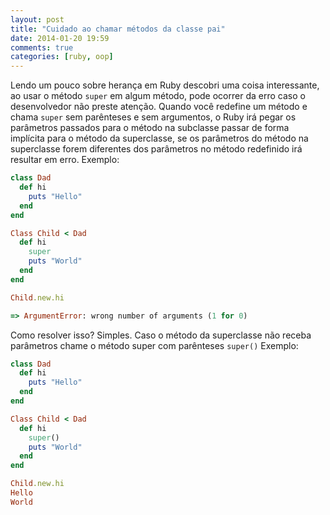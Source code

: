 ```yaml
---
layout: post
title: "Cuidado ao chamar métodos da classe pai"
date: 2014-01-20 19:59
comments: true
categories: [ruby, oop]
---
```

Lendo um pouco sobre herança em Ruby descobri uma coisa interessante, ao usar o método `super` em algum método, pode ocorrer da erro caso o desenvolvedor não preste atenção. Quando você redefine um método e chama `super` sem parênteses e sem argumentos, o Ruby irá pegar os parâmetros passados para o método na subclasse passar de forma implícita para o método da superclasse, se os parâmetros do método na superclasse forem diferentes dos parâmetros no método redefinido irá resultar em erro.
Exemplo:

```ruby
class Dad
  def hi
    puts "Hello"
  end
end

Class Child < Dad
  def hi
    super
    puts "World"
  end
end

Child.new.hi

=> ArgumentError: wrong number of arguments (1 for 0)
```

Como resolver isso? Simples.
Caso o método da superclasse não receba parâmetros chame o método super com parênteses `super()`
Exemplo:

```ruby
class Dad
  def hi
    puts "Hello"
  end
end

Class Child < Dad
  def hi
    super()
    puts "World"
  end
end

Child.new.hi
Hello
World
```